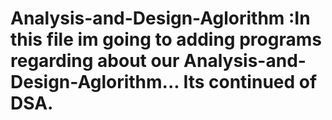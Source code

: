 # Analysis-and-Design-Aglorithm :In this file im going to adding programs regarding about our Analysis-and-Design-Aglorithm... Its continued of DSA.
